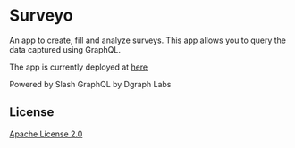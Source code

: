 # Surveyo

An app to create, fill and analyze surveys. This app allows you to query the data captured using GraphQL.

The app is currently deployed at [here](https://priceless-yonath-cade08.netlify.app/)

Powered by Slash GraphQL by Dgraph Labs

## License

[Apache License 2.0](LICENSE)